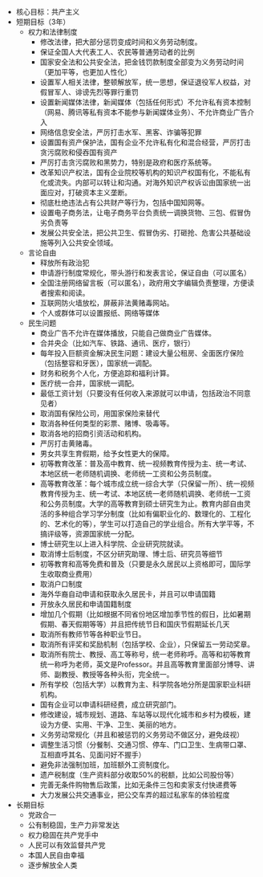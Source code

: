 * 核心目标：共产主义
* 短期目标（3年）
    * 权力和法律制度
        * 修改法律，把大部分惩罚变成时间和义务劳动制度。
        * 保证全国人大代表工人、农民等普通劳动者的比例
        * 国家安全法和公共安全法，把金钱罚款制度全部变为义务劳动时间（更加平等，也更加人性化）
        * 设置军人相关法律，整顿解放军，统一思想，保证退役军人权益，对假冒军人、诽谤先烈等罪行重罚
        * 设置新闻媒体法律，新闻媒体（包括任何形式）不允许私有资本控制（网易、腾讯等私有资本不能参与新闻媒体业务）、不允许商业广告介入
        * 网络信息安全法，严厉打击水军、黑客、诈骗等犯罪
        * 设置国有资产保护法，国有企业不允许私有化和混合经营，严厉打击贪污腐败和侵吞国有资产
        * 严厉打击贪污腐败和黑势力，特别是政府和医疗系统等。
        * 改革知识产权法，国有企业院校等机构的知识产权国有化，不能私有化或流失。内部可以转让和沟通。对海外知识产权诉讼由国家统一出面应对，打破资本主义垄断。
        * 彻底杜绝违法占有公共财产等行为，包括中国知网等。
        * 设置电子商务法，让电子商务平台负责统一调换货物、三包、假冒伪劣负责等
        * 发展公共安全法，把公共卫生、假冒伪劣、打砸抢、危害公共基础设施等列入公共安全领域。
    * 言论自由
        * 释放所有政治犯
        * 申请游行制度常规化，带头游行和发表言论，保证自由（可以匿名）
        * 全国注册网络留言板（可以匿名），政府用文字编辑负责整理，方便读者搜索和阅读。
        * 互联网防火墙放松，屏蔽非法黄赌毒网站。   
        * 个人或群体可以设置报纸、网络等媒体     
    * 民生问题
        * 商业广告不允许在媒体播放，只能自己做商业广告媒体。
        * 合并央企（比如汽车、铁路、通讯、医疗，银行）
        * 每年投入巨额资金解决民生问题：建设大量公租房、全面医疗保险（包括整容和牙医），国家统一调配。
        * 财务和税务个人化，方便追踪和福利计算。
        * 医疗统一合并，国家统一调配。
        * 最低工资计划（只要没有任何收入来源就可以申请，包括政治不同意见者）
        * 取消国有保险公司，用国家保险来替代
        * 取消各种任何类型的彩票、赌博、吸毒等。
        * 取消各地的招商引资活动和机构。
        * 严厉打击黄赌毒。
        * 男女共享生育假期，给予女性更大的保障。
        * 初等教育改革：普及高中教育、统一视频教育传授为主、统一考试、本地区统一老师随机调换、老师统一工资和公务员制度。
        * 高等教育改革：每个城市成立统一综合大学（只保留一所）、统一视频教育传授为主、统一考试、本地区统一老师随机调换、老师统一工资和公务员制度。大学的高等教育到硕士研究生为止。教育内部自由灵活的多种组合学习学分制度（比如有偏职业化的、数理化的、工程化的、艺术化的等），学生可以打造自己的学业组合。所有大学平等，不搞评级等，资源国家统一分配。
        * 博士研究生以上进入科学院、企业研究院就读。
        * 取消博士后制度，不区分研究助理、博士后、研究员等细节
        * 初等教育和高等免费和普及（只要是永久居民以上资格即可，国际学生收取商业费用）
        * 取消户口制度
        * 海外华裔自动申请和获取永久居民卡，并且可以申请国籍
        * 开放永久居民和申请国籍制度
        * 增加几个假期（比如根据不同省份地区增加季节性的假日，比如暑期假期、春天假期等等）并且把传统节日和国庆节假期延长几天
        * 取消所有教师节等各种职业节日。
        * 取消所有评奖和奖励机制（包括学校、企业），只保留五一劳动奖章。
        * 取消所有院士、教授、高工等称号，统一老师称呼。高等和初等教育统一称呼为老师，英文是Professor。并且高等教育里面部分博导、讲师、副教授、教授等各种头衔，完全统一。
        * 所有学校（包括大学）以教育为主、科学院各地分所是国家职业科研机构。
        * 国有企业可以申请科研经费，成立研究部门。
        * 修改建设，城市规划、道路、车站等以现代化城市和乡村为模板，建设为方便、实用、干净、卫生、美丽的地方。
        * 义务劳动常规化（并且和被惩罚的义务劳动不做区分，避免歧视）
        * 调整生活习惯（分餐制、交通习惯、停车、门口卫生、生病带口罩、互相直呼其名、见面问好不握手）
        * 避免非法强制加班，加班额外工资制度化。
        * 遗产税制度（生产资料部分收取50%的税额，比如公司股份等）
        * 完善无条件购物售后政策，比如无条件三包和卖家支付快递费等
        * 大力发展公共交通事业，把公交车弄的超过私家车的体验程度
* 长期目标
    * 党政合一
    * 公有制稳固，生产力非常发达
    * 权力稳固在共产党手中
    * 人民可以有效监督共产党
    * 本国人民自由幸福
    * 逐步解放全人类
